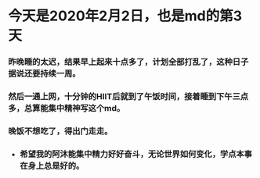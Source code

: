 # 今天是2020年2月2日，也是md的第3天

### 昨晚睡的太迟，结果早上起来十点多了，计划全部打乱了，这种日子据说还要持续一周。

### 然后一通上网，十分钟的HIIT后就到了午饭时间，接着睡到下午三点多，总算能集中精神写这个md。

### 晚饭不想吃了，得出门走走。

- ### 希望我的阿沐能集中精力好好奋斗，无论世界如何变化，学点本事在身上总是好的。